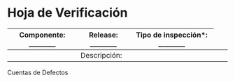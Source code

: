 # Hoja de Verificación

| Componente: ________ | Release: ________ | Tipo de inspección*: ________ |
| ---- | ---- | ---- |
| <td colspan=3>Descripción: |

Cuentas de Defectos



